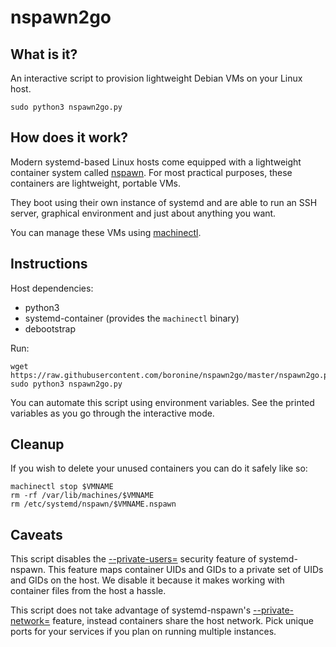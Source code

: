 # nspawn2go

## What is it?

An interactive script to provision lightweight Debian VMs on your Linux host.

```
sudo python3 nspawn2go.py
```

## How does it work?

Modern systemd-based Linux hosts come equipped with a lightweight container system called
[nspawn](https://www.freedesktop.org/software/systemd/man/systemd-nspawn.html). For most practical
purposes, these containers are lightweight, portable VMs.

They boot using their own instance of systemd and are able to run an SSH server, graphical environment
and just about anything you want.

You can manage these VMs using [machinectl](https://www.freedesktop.org/software/systemd/man/machinectl.html).

## Instructions

Host dependencies:

- python3
- systemd-container (provides the `machinectl` binary)
- debootstrap

Run:

```
wget https://raw.githubusercontent.com/boronine/nspawn2go/master/nspawn2go.py
sudo python3 nspawn2go.py
```

You can automate this script using environment variables. See the printed variables
as you go through the interactive mode.

## Cleanup

If you wish to delete your unused containers you can do it safely like so:

```
machinectl stop $VMNAME
rm -rf /var/lib/machines/$VMNAME
rm /etc/systemd/nspawn/$VMNAME.nspawn
```

## Caveats

This script disables the [--private-users=](https://www.freedesktop.org/software/systemd/man/systemd-nspawn.html#--private-users=)
security feature of systemd-nspawn. This feature maps container UIDs and GIDs to a private set of UIDs and GIDs
on the host. We disable it because it makes working with container files from the host a hassle.

This script does not take advantage of systemd-nspawn's [--private-network=](https://www.freedesktop.org/software/systemd/man/systemd-nspawn.html#--private-network) 
feature, instead containers share the host network. Pick unique ports for your services if you plan on running 
multiple instances.
